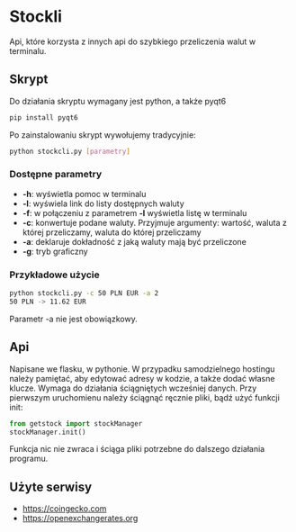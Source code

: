 
# Stockli

Api, które korzysta z innych api do szybkiego przeliczenia walut w terminalu. 

## Skrypt
Do działania skryptu wymagany jest python, a także pyqt6
```bash
pip install pyqt6
```
Po zainstalowaniu skrypt wywołujemy tradycyjnie:
```bash
python stockcli.py [parametry]
```
### Dostępne parametry
- **-h**:  wyświetla pomoc w terminalu
- **-l**: wyświela link do listy dostępnych waluty
- **-f**: w połączeniu z parametrem **-l** wyświetla listę w terminalu
- **-c**: konwertuje podane waluty. Przyjmuje argumenty: wartość, waluta z której przeliczamy, waluta do której przeliczamy
- **-a**: deklaruje dokładność z jaką waluty mają być przeliczone
- **-g**: tryb graficzny
### Przykładowe użycie

```bash
python stockcli.py -c 50 PLN EUR -a 2
50 PLN -> 11.62 EUR
```
Parametr -a nie jest obowiązkowy.

## Api
Napisane we flasku, w pythonie. W przypadku samodzielnego hostingu należy pamiętać, aby edytować adresy w kodzie, a także dodać własne klucze. Wymaga do działania ściągniętych wcześniej danych. Przy pierwszym uruchomienu należy ściągnąć ręcznie pliki, bądź użyć funkcji init:
```python
from getstock import stockManager
stockManager.init()
```
Funkcja nic nie zwraca i ściąga pliki potrzebne do dalszego działania programu.

## Użyte serwisy
- https://coingecko.com
- https://openexchangerates.org
